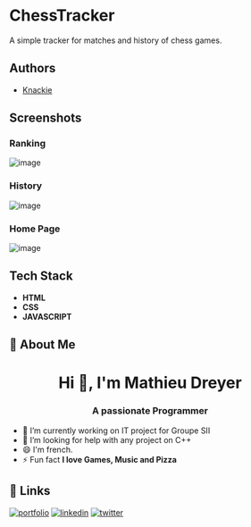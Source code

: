 
# ChessTracker

A simple tracker for matches and history of chess games.


## Authors

- [Knackie](https://github.com/Knackie)


## Screenshots

### Ranking

![image](https://user-images.githubusercontent.com/72201530/193772493-386a7228-d240-47fc-9d99-20654ba0752a.png)

### History
![image](https://user-images.githubusercontent.com/72201530/193772535-1448bde8-feee-4fca-b82a-b1384a3bb677.png)

### Home Page
![image](https://user-images.githubusercontent.com/72201530/193772565-b33b7478-edf9-4c99-9e18-d98b9e85e261.png)


## Tech Stack

- **HTML**
- **CSS**
- **JAVASCRIPT**

## 🚀 About Me

<h1 align="center">Hi 👋, I'm Mathieu Dreyer</h1>
<h3 align="center">A passionate Programmer</h3>

- 🔭 I’m currently working on IT project for Groupe SII
- 🤔 I’m looking for help with any project on C++
- 😄 I'm french.
- ⚡ Fun fact **I love Games, Music and Pizza**

## 🔗 Links
[![portfolio](https://img.shields.io/badge/my_portfolio-000?style=for-the-badge&logo=ko-fi&logoColor=white)](https://knackie.github.io)
[![linkedin](https://img.shields.io/badge/linkedin-0A66C2?style=for-the-badge&logo=linkedin&logoColor=white)](https://www.linkedin.com/in/mathieudreyer/)
[![twitter](https://img.shields.io/badge/twitter-1DA1F2?style=for-the-badge&logo=twitter&logoColor=white)](https://twitter.com/KnackiFr)
